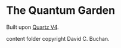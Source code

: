 # The Quantum Garden

Built upon [Quartz V4](https://quartz.jzhao.xyz).

content folder copyright David C. Buchan.

